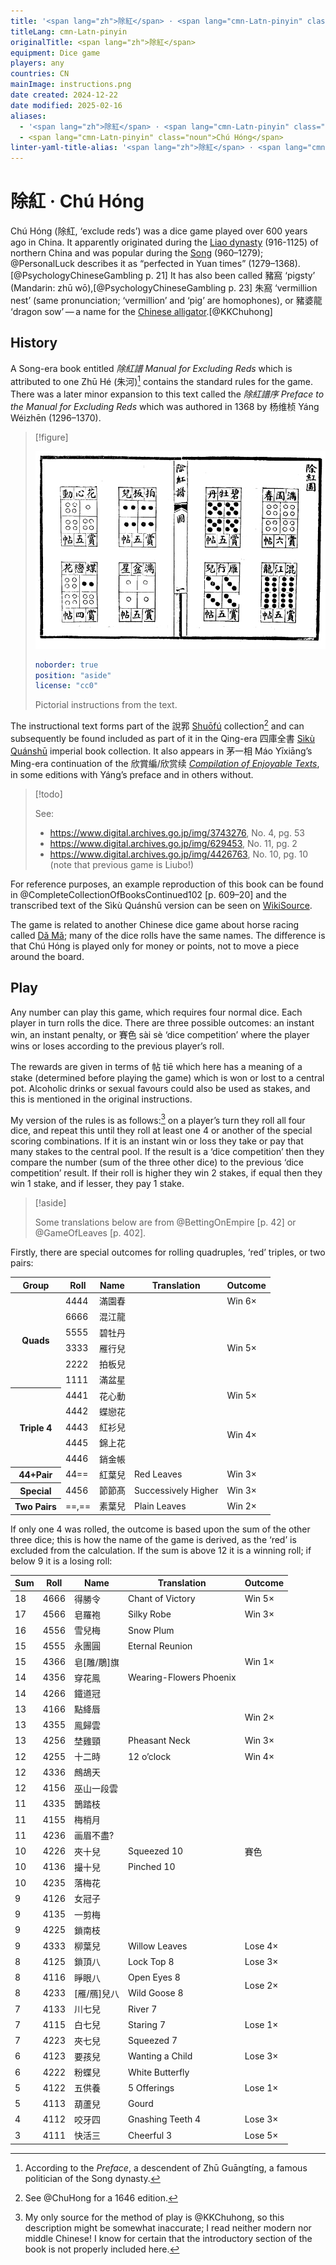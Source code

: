 ```yaml
---
title: '<span lang="zh">除紅</span> · <span lang="cmn-Latn-pinyin" class="noun">Chú Hóng</span>'
titleLang: cmn-Latn-pinyin
originalTitle: <span lang="zh">除紅</span>
equipment: Dice game
players: any
countries: CN
mainImage: instructions.png
date created: 2024-12-22
date modified: 2025-02-16
aliases:
  - '<span lang="zh">除紅</span> · <span lang="cmn-Latn-pinyin" class="noun">Chú Hóng</span>'
  - <span lang="cmn-Latn-pinyin" class="noun">Chú Hóng</span>
linter-yaml-title-alias: '<span lang="zh">除紅</span> · <span lang="cmn-Latn-pinyin" class="noun">Chú Hóng</span>'
---
```

# <span lang="zh">除紅</span> · <span lang="cmn-Latn-pinyin" class="noun">Chú Hóng</span>

<span lang="cmn-Latn-pinyin" class="aka noun">Chú Hóng</span> (<span lang="zh" class="aka">除紅</span>, ‘exclude reds’) was a dice game played over 600 years ago in China. It apparently originated during the <a href="https://en.wikipedia.org/wiki/Liao_dynasty">Liao dynasty</a> (916-1125) of northern China and was popular during the <a href="https://en.wikipedia.org/wiki/Song_dynasty">Song</a> (960–1279); @PersonalLuck describes it as “perfected in Yuan times” (1279–1368).[@PsychologyChineseGambling p. 21] It has also been called <span lang="zh" class="aka">豬窩</span> ‘pigsty’ (Mandarin: <span lang="cmn-Latn-pinyin" class="aka">zhū wō</span>),[@PsychologyChineseGambling p. 23] <span lang="zh" class="aka">朱窩</span> ‘vermillion nest’ (same pronunciation; ‘vermillion’ and ‘pig’ are homophones), or <span lang="zh" class="aka">豬婆龍</span> ‘dragon sow’ — a name for the <a href="https://en.wikipedia.org/wiki/Chinese_alligator">Chinese alligator</a>.[@KKChuhong]

## History

A Song-era book entitled <cite lang="zh">除紅譜</cite> <cite>Manual for Excluding Reds</cite> which is attributed to one <span class="noun" lang="cmn-Latn-pinyin">Zhū Hé</span> (<span lang="zh">朱河</span>)[^fn0] contains the standard rules for the game. There was a later minor expansion to this text called the <cite lang="zh">除紅譜序</cite> <cite>Preface to the Manual for Excluding Reds</cite> which was authored in 1368 by <span lang="zh">杨维桢</span> <span lang="cmn-Latn-pinyin" class="noun">Yáng Wéizhēn</span> (1296–1370).

[^fn0]: According to the <cite>Preface</cite>, a descendent of <span lang="cmn-Latn-pinyin" class="noun">Zhū Guāngtíng</span>, a famous politician of the Song dynasty.

> [!figure]
>
> ![](instructions.png)
>
> ```yaml
> noborder: true
> position: "aside"
> license: "cc0"
> ```
>
> Pictorial instructions from the text.


The instructional text forms part of the <span lang="zh">說郛</span> [<span lang="cmn-Latn-pinyin" class="noun">Shuōfú</span>](http://www.chinaknowledge.de/Literature/Diverse/shuofu.html) collection[^fn1] and can subsequently be found included as part of it in the Qing-era <span lang="zh">四庫全書</span> [<span lang="cmn-Latn-pinyin" class="noun">Sìkù Quánshū</span>](http://www.chinaknowledge.de/Literature/Science/sikuquanshu.html) imperial book collection. It also appears in <span lang="zh">茅一相</span> <span lang="cmn-Latn-pinyin" class="noun">Máo Yīxiāng</span>’s Ming-era continuation of the <span lang="zh-Hant">欣賞編</span>/<span lang="zh-Hans">欣赏续</span> [<cite>Compilation of Enjoyable Texts</cite>](http://www.chinaknowledge.de/Literature/Poetry/xinshangbian.html), in some editions with <span lang="cmn-Latn-pinyin" class="noun">Yáng</span>’s preface and in others without.

[^fn1]: See @ChuHong for a 1646 edition.

> [!todo]
>
> See:
> - https://www.digital.archives.go.jp/img/3743276, No. 4, pg. 53
> - https://www.digital.archives.go.jp/img/629453, No. 11, pg. 2
> - https://www.digital.archives.go.jp/img/4426763, No. 10, pg. 10 (note that previous game is Liubo!)

For reference purposes, an example reproduction of this book can be found in @CompleteCollectionOfBooksContinued102 [p. 609–20] and the transcribed text of the <span lang="cmn-Latn-pinyin" class="noun">Sìkù Quánshū</span> version can be seen on [WikiSource](https://zh.wikisource.org/wiki/%E8%AA%AC%E9%83%9B_(%E5%9B%9B%E5%BA%AB%E5%85%A8%E6%9B%B8%E6%9C%AC)/%E5%8D%B7102).

The game is related to another Chinese dice game about horse racing called [Dǎ Mǎ](games/dama/dama.md); many of the dice rolls have the same names. The difference is that <span lang="cmn-Latn-pinyin" class="noun">Chú Hóng</span> is played only for money or points, not to move a piece around the board.


## Play

Any number can play this game, which requires four normal dice. Each player in turn rolls the dice. There are three possible outcomes: an instant win, an instant penalty, or <span lang="zh">賽色</span> <span lang="cmn-Latn-pinyin">sài sè</span> ‘dice competition’ where the player wins or loses according to the previous player’s roll.

The rewards are given in terms of <span lang="zh">帖</span> <span lang="cmn-Latn-pinyin">tiē</span> which here has a meaning of a stake (determined before playing the game) which is won or lost to a central pot. Alcoholic drinks or sexual favours could also be used as stakes, and this is mentioned in the original instructions.

My version of the rules is as follows:[^fn2] on a player’s turn they roll all four dice, and repeat this until they roll at least one <Dice type="chinese">4</Dice> or another of the special scoring combinations. If it is an instant win or loss they take or pay that many stakes to the central pool. If the result is a ‘dice competition’ then they compare the number (sum of the three other dice) to the previous ‘dice competition’ result. If their roll is higher they win 2 stakes, if equal then they win 1 stake, and if lesser, they pay 1 stake.

[^fn2]: My only source for the method of play is @KKChuhong, so this description might be somewhat inaccurate; I read neither modern nor middle Chinese! I know for certain that the introductory section of the book is not properly included here.

> [!aside]
>
> Some translations below are from @BettingOnEmpire [p. 42] or @GameOfLeaves [p. 402].

Firstly, there are special outcomes for rolling quadruples, ‘red’ triples, or two pairs:

<table>
<thead>
<tr>
<th>
Group
</th>
<th>
Roll
</th>
<th>
Name
</th>
<th>
Translation
</th>
<th>
Outcome
</th>
</tr>
</thead>
<tbody class="table-group-divider">

<tr>
<th scope="row" rowspan="6">
Quads
</th>
<td>
<Dice type="chinese">4444</Dice>
</td>
<td>
<span lang="zh">滿園春</span>
</td>
<td>
</td>
<td>
Win 6×
</td>
</tr>
<tr>
<td>
<Dice type="chinese">6666</Dice>
</td>
<td>
<span lang="zh">混江龍</span>
</td>
<td>
</td>
<td rowspan="5">
Win 5×
</td>
</tr>
<tr>
<td>
<Dice type="chinese">5555</Dice>
</td>
<td>
<span lang="zh">碧牡丹</span>
</td>
<td>
</td>
</tr>
<tr>
<td>
<Dice type="chinese">3333</Dice>
</td>
<td>
<span lang="zh">雁行兒</span>
</td>
<td>
</td>
</tr>
<tr>
<td>
<Dice type="chinese">2222</Dice>
</td>
<td>
<span lang="zh">拍板兒</span>
</td>
<td>
</td>
</tr>
<tr>
<td>
<Dice type="chinese">1111</Dice>
</td>
<td>
<span lang="zh">滿盆星</span>
</td>
<td>
</td>
</tr>

<tr>
<th scope="row" rowspan="5">
Triple <Dice type="chinese">4</Dice>
</th>
<td>
<Dice type="chinese">4441</Dice>
</td>
<td>
<span lang="zh">花心動</span>
</td>
<td>
</td>
<td>
Win 5×
</td>
</tr>
<tr>
<td>
<Dice type="chinese">4442</Dice>
</td>
<td>
<span lang="zh">蝶戀花</span>
</td>
<td>
</td>
<td rowspan="4">
Win 4×
</td>
</tr>
<tr>
<td>
<Dice type="chinese">4443</Dice>
</td>
<td>
<span lang="zh">紅衫兒</span>
</td>
<td>
</td>
</tr>
<tr>
<td>
<Dice type="chinese">4445</Dice>
</td>
<td>
<span lang="zh">錦上花</span>
</td>
<td>
</td>
</tr>
<tr>
<td>
<Dice type="chinese">4446</Dice>
</td>
<td>
<span lang="zh">銷金帳</span>
</td>
<td>
</td>
</tr>

<tr>
<th scope="row">
<Dice type="chinese">44</Dice>+Pair
</th>
<td>
<Dice type="chinese">44==</Dice>
</td>
<td>
<span lang="zh">紅葉兒</span>
</td>
<td>
Red Leaves
</td>
<td>
Win 3×
</td>
</tr>

<tr>
<th scope="row">
Special
</th>
<td>
<Dice type="chinese">4456</Dice>
</td>
<td>
<span lang="zh">節節髙</span>
</td>
<td>
Successively Higher
</td>
<td>
Win 3×
</td>
</tr>

<tr>
<th scope="row">
Two Pairs
</th>
<td>
<Dice type="chinese">==</Dice>,<Dice type="chinese">==</Dice>
</td>
<td>
<span lang="zh">素葉兒</span>
</td>
<td>
Plain Leaves
</td>
<td>
Win 2×
</td>
</tr>

</tbody>
</table>

If only one <Dice type="chinese">4</Dice> was rolled, the outcome is based upon the sum of the other three dice; this is how the name of the game is derived, as the ‘red’ is excluded from the calculation. If the sum is above 12 it is a winning roll; if below 9 it is a losing roll:

<table>
<thead>
<tr>
<th>
Sum
</th>
<th>
Roll
</th>
<th>
Name
</th>
<th>
Translation
</th>
<th>
Outcome
</th>
</tr>
</thead>
<tbody>
<tr>
<td class="numeric">
18
</td>
<td>
<Dice type="chinese">4666</Dice>
</td>
<td>
<span lang="zh">得勝令</span>
</td>
<td>
Chant of Victory
</td>
<td>
Win 5×
</td>
</tr>
<tr>
<td class="numeric">
17
</td>
<td>
<Dice type="chinese">4566</Dice>
</td>
<td>
<span lang="zh">皂羅袍</span>
</td>
<td>
Silky Robe
</td>
<td>
Win 3×
</td>
</tr>
<tr>
<td class="numeric">
16
</td>
<td>
<Dice type="chinese">4556</Dice>
</td>
<td>
<span lang="zh">雪兒梅</span>
</td>
<td>
Snow Plum
</td>
<td rowspan="5">
Win 1×
</td>
</tr>
<tr>
<td class="numeric">
15
</td>
<td>
<Dice type="chinese">4555</Dice>
</td>
<td>
<span lang="zh">永團圓</span>
</td>
<td>
Eternal Reunion
</td>
</tr>
<tr>
<td class="numeric">
15
</td>
<td>
<Dice type="chinese">4366</Dice>
</td>
<td>
<span lang="zh">皂[雕/鵰]旗</span>
</td>
<td>
</td>
</tr>
<tr>
<td class="numeric">
14
</td>
<td>
<Dice type="chinese">4356</Dice>
</td>
<td>
<span lang="zh">穿花鳯</span>
</td>
<td>
Wearing-Flowers Phoenix
</td>
</tr>
<tr>
<td class="numeric">
14
</td>
<td>
<Dice type="chinese">4266</Dice>
</td>
<td>
<span lang="zh">鐵道冠</span>
</td>
<td>
</td>
</tr>
<tr>
<td class="numeric">
13
</td>
<td>
<Dice type="chinese">4166</Dice>
</td>
<td>
<span lang="zh">點絳唇</span>
</td>
<td>
</td>
<td rowspan="2">
Win 2×
</td>
</tr>
<tr>
<td class="numeric">
13
</td>
<td>
<Dice type="chinese">4355</Dice>
</td>
<td>
<span lang="zh">鳯歸雲</span>
</td>
<td>
</td>
</tr>
<tr>
<td class="numeric">
13
</td>
<td>
<Dice type="chinese">4256</Dice>
</td>
<td>
<span lang="zh">埜雞頸</span>
</td>
<td>
Pheasant Neck
</td>
<td>
Win 3×
</td>
</tr>
<tr>
<td class="numeric">
12
</td>
<td>
<Dice type="chinese">4255</Dice>
</td>
<td>
<span lang="zh">十二時</span>
</td>
<td>
12 o’clock
</td>
<td>
Win 4×
</td>
</tr>
<tr class="table-group-divider">
<td class="numeric">
12
</td>
<td>
<Dice type="chinese">4336</Dice>
</td>
<td>
<span lang="zh">鷓鴣天</span>
</td>
<td>
</td>
<td rowspan="11">
<span lang="zh">賽色</span>
</td>
</tr>
<tr>
<td class="numeric">
12
</td>
<td>
<Dice type="chinese">4156</Dice>
</td>
<td>
<span lang="zh">巫山一段雲</span>
</td>
<td>
</td>
</tr>
<tr>
<td class="numeric">
11
</td>
<td>
<Dice type="chinese">4335</Dice>
</td>
<td>
<span lang="zh">鵲踏枝</span>
</td>
<td>
</td>
</tr>
<tr>
<td class="numeric">
11
</td>
<td>
<Dice type="chinese">4155</Dice>
</td>
<td>
<span lang="zh">梅梢月</span>
</td>
<td>
</td>
</tr>
<tr>
<td class="numeric">
11
</td>
<td>
<Dice type="chinese">4236</Dice>
</td>
<td>
<span lang="zh">画眉不盡?</span>
</td>
<td>
</td>
</tr>
<tr>
<td class="numeric">
10
</td>
<td>
<Dice type="chinese">4226</Dice>
</td>
<td>
<span lang="zh">夾十兒</span>
</td>
<td>
Squeezed 10
</td>
</tr>
<tr>
<td class="numeric">
10
</td>
<td>
<Dice type="chinese">4136</Dice>
</td>
<td>
<span lang="zh">撮十兒</span>
</td>
<td>
Pinched 10
</td>
</tr>
<tr>
<td class="numeric">
10
</td>
<td>
<Dice type="chinese">4235</Dice>
</td>
<td>
<span lang="zh">落梅花</span>
</td>
<td>
</td>
</tr>
<tr>
<td class="numeric">
9
</td>
<td>
<Dice type="chinese">4126</Dice>
</td>
<td>
<span lang="zh">女冠子</span>
</td>
<td>
</td>
</tr>
<tr>
<td class="numeric">
9
</td>
<td>
<Dice type="chinese">4135</Dice>
</td>
<td>
<span lang="zh">一剪梅</span>
</td>
<td>
</td>
</tr>
<tr>
<td class="numeric">
9
</td>
<td>
<Dice type="chinese">4225</Dice>
</td>
<td>
<span lang="zh">鎖南枝</span>
</td>
<td>
</td>
</tr>
<tr class="table-group-divider">
<td class="numeric">
9
</td>
<td>
<Dice type="chinese">4333</Dice>
</td>
<td>
<span lang="zh">柳葉兒</span>
</td>
<td>
Willow Leaves
</td>
<td>
Lose 4×
</td>
</tr>
<tr>
<td class="numeric">
8
</td>
<td>
<Dice type="chinese">4125</Dice>
</td>
<td>
<span lang="zh">鎖頂八</span>
</td>
<td>
Lock Top 8
</td>
<td>
Lose 3×
</td>
</tr>
<tr>
<td class="numeric">
8
</td>
<td>
<Dice type="chinese">4116</Dice>
</td>
<td>
<span lang="zh">睜眼八</span>
</td>
<td>
Open Eyes 8
</td>
<td rowspan="2">
Lose 2×
</td>
</tr>
<tr>
<td class="numeric">
8
</td>
<td>
<Dice type="chinese">4233</Dice>
</td>
<td>
<span lang="zh">[雁/鴈]兒八</span>
</td>
<td>
Wild Goose 8
</td>
</tr>
<tr>
<td class="numeric">
7
</td>
<td>
<Dice type="chinese">4133</Dice>
</td>
<td>
<span lang="zh">川七兒</span>
</td>
<td>
River 7
</td>
<td rowspan="3">
Lose 1×
</td>
</tr>
<tr>
<td class="numeric">
7
</td>
<td>
<Dice type="chinese">4115</Dice>
</td>
<td>
<span lang="zh">白七兒</span>
</td>
<td>
Staring 7
</td>
</tr>
<tr>
<td class="numeric">
7
</td>
<td>
<Dice type="chinese">4223</Dice>
</td>
<td>
<span lang="zh">夾七兒</span>
</td>
<td>
Squeezed 7
</td>
</tr>
<tr>
<td class="numeric">
6
</td>
<td>
<Dice type="chinese">4123</Dice>
</td>
<td>
<span lang="zh">要孩兒</span>
</td>
<td>
Wanting a Child
</td>
<td>
Lose 3×
</td>
</tr>
<tr>
<td class="numeric">
6
</td>
<td>
<Dice type="chinese">4222</Dice>
</td>
<td>
<span lang="zh">粉蝶兒</span>
</td>
<td>
White Butterfly
</td>
<td rowspan="3">
Lose 1×
</td>
</tr>
<tr>
<td class="numeric">
5
</td>
<td>
<Dice type="chinese">4122</Dice>
</td>
<td>
<span lang="zh">五供養</span>
</td>
<td>
5 Offerings
</td>
</tr>
<tr>
<td class="numeric">
5
</td>
<td>
<Dice type="chinese">4113</Dice>
</td>
<td>
<span lang="zh">葫蘆兒</span>
</td>
<td>
Gourd
</td>
</tr>
<tr>
<td class="numeric">
4
</td>
<td>
<Dice type="chinese">4112</Dice>
</td>
<td>
<span lang="zh">咬牙四</span>
</td>
<td>
Gnashing Teeth 4
</td>
<td>
Lose 3×
</td>
</tr>
<tr>
<td class="numeric">
3
</td>
<td>
<Dice type="chinese">4111</Dice>
</td>
<td>
<span lang="zh">快活三</span>
</td>
<td>
Cheerful 3
</td>
<td>
Lose 5×
</td>
</tr>
</tbody>
</table>

